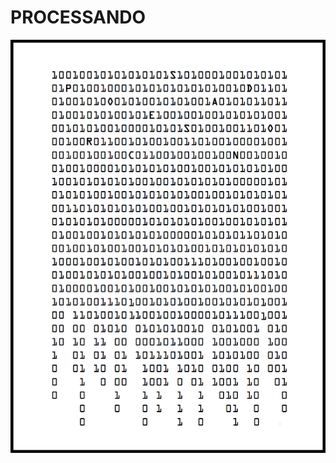 # PROCESSANDO

![](https://github.com/DanielBrito/no-ritmo-de-algo/blob/master/PoemasVisuais/img/processando.png)
